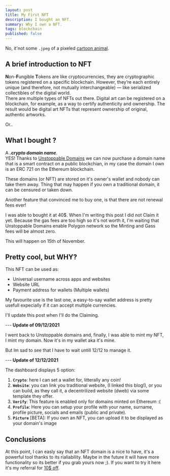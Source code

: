 ```yaml
---
layout: post
title: My First NFT
description: I bought an NFT. 
summary: Why I own a NFT.  
tags: blockchain
published: false
---
```


No, it'not some `.jpeg` of a pixeled [cartoon animal](https://opensea.io/collection/cyberkongz).

## A brief introduction to NFT

**N**on-**F**ungible **T**okens are like cryptocurrencies, they are cryptographic tokens registered on a specific blockchain. However, they’re each entirely unique (and therefore, not mutually interchangeable) — like serialized collectibles of the digital world. <br>
There are multiple types of NFTs out there. Digital art can be registered on a blockchain, for example, as a way to certify authenticity and ownership. The result would be digital art NFTs that represent ownership of original, authentic artworks.

Or..

## What I bought ?

A ***.crypto domain name***. <br>
YES! Thanks to [Unstoppable Domains](https://unstoppabledomains.com/) we can now purchase a domain name that is a smart contract on a public blockchian, in my case the domain I own is an ERC 721 on the Ethereum blockchain. 

These domains (or NFT) are stored on it's owner's wallet and nobody can take them away. 
Thing that may happen if you own a traditional domain, it can be censured or taken down.

Another feature that convinced me to buy one, is that there are not renewal fees ever!

I was able to bought it at 40$. When I'm writing this post I did not Claim it yet. Because the gas fees are too high so it's not worth it, I'm waiting that Unstoppable Domains enable Polygon network so the Minting and Gass fees will be almost zero.
 
This will happen on 15th of November.

## Pretty cool, but WHY?

This NFT can be used as:

- Universal username across apps and websites
- Website URL
- Payment address for wallets (Multiple wallets)

My favourite use is the last one, a easy-to-say wallet address is pretty usefull expecially if it can accept multiple currencies. 


I'll update this post when I'll do the Claiming.


--- **Update of 09/12/2021**

I went back to Unstoppable domains and, finally, I was able to mint my NFT, I mint my domain. Now it's in my wallet aka it's mine.

But Im sad to see that I have to wait untill 12/12 to manage it.

--- **Update of 12/12/2021**

The dashboard displays 5 option:

1. **`Crypto`**: here I can set a wallet for, litterally any coin!
2. **`Website`**: you can link you traditional website, (I linked this blog!), or you can build, as they call it, a decentrilized website (dweb) via some template they offer.
3. **`Verify`**: This feature is enabled only for domains minted on Ethereum :(
4. **`Profile`**: Here you can setup your profile with your name, surname, profile picture, socials and emails (public and private).
5. **`Picture`** [BETA]: If you own an NFT, you can upload it to be displayed as your domain's image

## Conclusions

At this point, I can easly say that an NFT domain is a nice to have, it's a powerful tool thanks to  its rialiability. Maybe in the future it will have more functionality so its better if you grab yours now ;).
If you want to try it here it's my referral for [10$ off](https://unstoppabledomains.com/?ref=97f9bc9954454aa).